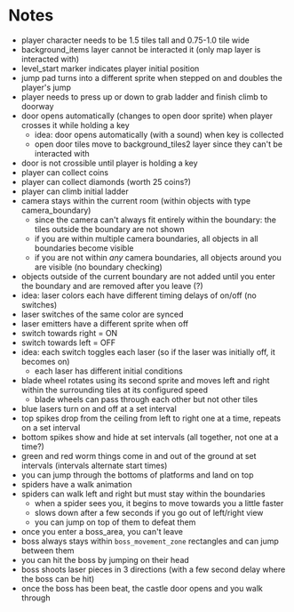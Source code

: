 # Notes

* player character needs to be 1.5 tiles tall and 0.75-1.0 tile wide
* background_items layer cannot be interacted it (only map layer is interacted with)
* level_start marker indicates player initial position
* jump pad turns into a different sprite when stepped on and doubles the player's jump
* player needs to press up or down to grab ladder and finish climb to doorway
* door opens automatically (changes to open door sprite) when player crosses it while holding a key
  * idea: door opens automatically (with a sound) when key is collected
  * open door tiles move to background_tiles2 layer since they can't be interacted with
* door is not crossible until player is holding a key
* player can collect coins
* player can collect diamonds (worth 25 coins?)
* player can climb initial ladder
* camera stays within the current room (within objects with type camera_boundary)
  * since the camera can't always fit entirely within the boundary: the tiles outside the boundary are not shown
  * if you are within multiple camera boundaries, all objects in all boundaries become visible
  * if you are not within *any* camera boundaries, all objects around you are visible (no boundary checking)
* objects outside of the current boundary are not added until you enter the boundary and are removed after you leave (?)
* idea: laser colors each have different timing delays of on/off (no switches)
* laser switches of the same color are synced
* laser emitters have a different sprite when off
* switch towards right = ON
* switch towards left = OFF
* idea: each switch toggles each laser (so if the laser was initially off, it becomes on)
  * each laser has different initial conditions
* blade wheel rotates using its second sprite and moves left and right within the surrounding tiles at its configured speed
  * blade wheels can pass through each other but not other tiles
* blue lasers turn on and off at a set interval
* top spikes drop from the ceiling from left to right one at a time, repeats on a set interval
* bottom spikes show and hide at set intervals (all together, not one at a time?)
* green and red worm things come in and out of the ground at set intervals (intervals alternate start times)
* you can jump through the bottoms of platforms and land on top
* spiders have a walk animation
* spiders can walk left and right but must stay within the boundaries
  * when a spider sees you, it begins to move towards you a little faster
  * slows down after a few seconds if you go out of left/right view
  * you can jump on top of them to defeat them
* once you enter a boss_area, you can't leave
* boss always stays within `boss_movement_zone` rectangles and can jump between them
* you can hit the boss by jumping on their head
* boss shoots laser pieces in 3 directions (with a few second delay where the boss can be hit)
* once the boss has been beat, the castle door opens and you walk through
